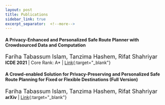 ```yaml
---
layout: post
title: Publications
sidebar_link: true
excerpt_separator:  <!--more-->
---
```

#### A Privacy-Enhanced and Personalized Safe Route Planner with Crowdsourced Data and Computation
<font size="4"> Fariha Tabassum Islam, Tanzima Hashem, Rifat Shahriyar </font>  
**ICDE 2021** | Core Rank: A* | [Link](https://ieeexplore.ieee.org/abstract/document/9458643/){:target="_blank"}
<!-- <font size="2"> We introduce a novel safe route planning problem and develop an efficient solution to ensure the travelers’ safety on roads. Though few research attempts have been made in this regard, all of them assume that people share their sensitive travel experiences with a centralized entity for finding the safest routes, which is not ideal in practice for privacy reasons. Furthermore, existing works formulate the safe route planning query in ways that do not meet a traveler’s need for safe travel on roads. Our approach finds the safest routes within a user-specified distance threshold based on the personalized travel experience of the knowledgeable crowd without involving any centralized computation. We develop a privacy-preserving model to quantify the travel experience of a user into personalized safety scores. Our algorithms for finding the safest route further enhance user privacy by minimizing the exposure of personalized safety scores with others. We implement a working prototype of our solution on the Android platform. Extensive experiments using real datasets show that our approach finds the safest route in seconds with 50% less exposure of personalized safety scores. </font>    -->

#### A Crowd-enabled Solution for Privacy-Preserving and Personalized Safe Route Planning for Fixed or Flexible Destinations (Full Version)
<font size="4"> Fariha Tabassum Islam, Tanzima Hashem, Rifat Shahriyar </font>  
**arXiv** | [Link](https://arxiv.org/abs/2112.13760){:target="_blank"}